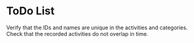 # ToDo List

Verify that the IDs and names are unique in the activities and categories.
Check that the recorded activities do not overlap in time. 
